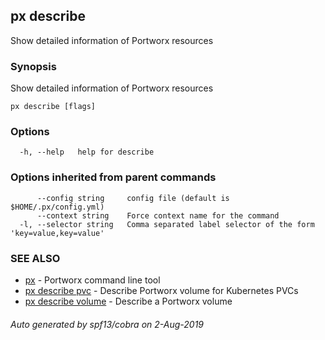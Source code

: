 ## px describe

Show detailed information of Portworx resources

### Synopsis

Show detailed information of Portworx resources

```
px describe [flags]
```

### Options

```
  -h, --help   help for describe
```

### Options inherited from parent commands

```
      --config string     config file (default is $HOME/.px/config.yml)
      --context string    Force context name for the command
  -l, --selector string   Comma separated label selector of the form 'key=value,key=value'
```

### SEE ALSO

* [px](px.md)	 - Portworx command line tool
* [px describe pvc](px_describe_pvc.md)	 - Describe Portworx volume for Kubernetes PVCs
* [px describe volume](px_describe_volume.md)	 - Describe a Portworx volume

###### Auto generated by spf13/cobra on 2-Aug-2019
